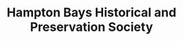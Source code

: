 ---
layout: repo
title: "Hampton Bays Historical and Preservation Society"
id: 20205
permalink: repos/20205/
---